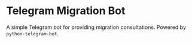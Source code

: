 # Telegram Migration Bot

A simple Telegram bot for providing migration consultations. Powered by `python-telegram-bot`.
